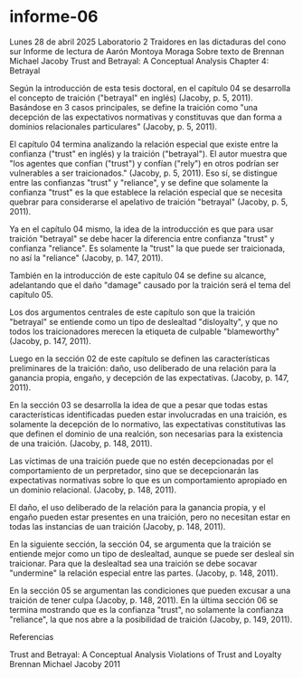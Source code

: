 # informe-06

Lunes 28 de abril 2025
Laboratorio 2
Traidores en las dictaduras del cono sur
Informe de lectura de Aarón Montoya Moraga
Sobre texto de Brennan Michael Jacoby
Trust and Betrayal: A Conceptual Analysis
Chapter 4: Betrayal

Según la introducción de esta tesis doctoral, en el capítulo 04 se desarrolla el concepto de traición ("betrayal" en inglés) (Jacoby, p. 5, 2011). Basándose en 3 casos principales, se define la traición como "una decepción de las expectativos normativas y constituvas que dan forma a dominios relacionales particulares" (Jacoby, p. 5, 2011).

El capítulo 04 termina analizando la relación especial que existe entre la confianza ("trust" en inglés) y la traición ("betrayal"). El autor muestra que "los agentes que confían ("trust") y confían ("rely") en otros podrían ser vulnerables a ser traicionados." (Jacoby, p. 5, 2011). Eso sí, se distingue entre las confianzas "trust" y "reliance", y se define que solamente la confianza "trust" es la que establece la relación especial que se necesita quebrar para considerarse el apelativo de traición "betrayal" (Jacoby, p. 5, 2011).

Ya en el capítulo 04 mismo, la idea de la introducción es que para usar traición "betrayal" se debe hacer la diferencia entre confianza "trust" y confianza "reliance". Es solamente la "trust" la que puede ser traicionada, no así la "reliance" (Jacoby, p. 147, 2011).

También en la introducción de este capítulo 04 se define su alcance, adelantando que el daño "damage" causado por la traición será el tema del capítulo 05.

Los dos argumentos centrales de este capítulo son que la traición "betrayal" se entiende como un tipo de deslealtad "disloyalty", y que no todos los traicionadores merecen la etiqueta de culpable "blameworthy" (Jacoby, p. 147, 2011).

Luego en la sección 02 de este capítulo se definen las características preliminares de la traición: daño, uso deliberado de una relación para la ganancia propia, engaño, y decepción de las expectativas. (Jacoby, p. 147, 2011).

En la sección 03 se desarrolla la idea de que a pesar que todas estas características identificadas pueden estar involucradas en una traición, es solamente la decepción de lo normativo, las expectativas constitutivas las que definen el dominio de una realción, son necesarias para la existencia de una traición. (Jacoby, p. 148, 2011).

Las víctimas de una traición puede que no estén decepcionadas por el comportamiento de un perpretador, sino que se decepcionarán las expectativas normativas sobre lo que es un comportamiento apropiado en un dominio relacional. (Jacoby, p. 148, 2011).

El daño, el uso deliberado de la relación para la ganancia propia, y el engaño pueden estar presentes en una traición, pero no necesitan estar en todas las instancias de uan traición (Jacoby, p. 148, 2011).

En la siguiente sección, la sección 04, se argumenta que la traición se entiende mejor como un tipo de deslealtad, aunque se puede ser desleal sin traicionar. Para que la deslealtad sea una traición se debe socavar "undermine" la relación especial entre las partes. (Jacoby, p. 148, 2011).

En la sección 05 se argumentan las condiciones que pueden excusar a una traición de tener culpa (Jacoby, p. 148, 2011). En la última sección 06 se termina mostrando que es la confianza "trust", no solamente la confianza "reliance", la que nos abre a la posibilidad de traición (Jacoby, p. 149, 2011).

Referencias

Trust and Betrayal: A Conceptual Analysis
Violations of Trust and Loyalty
Brennan Michael Jacoby
2011

